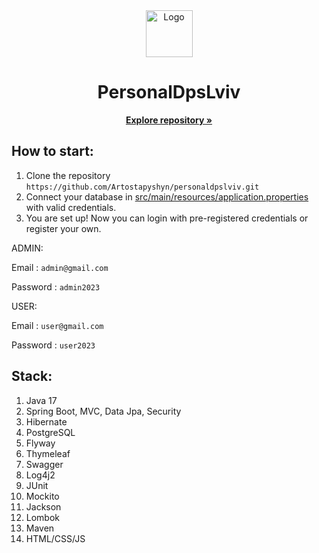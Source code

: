 <div align="center">
  <a href="https://github.com/Artostapyshyn/personaldpslviv">
    <img src="https://github.com/Artostapyshyn/personaldpslviv/blob/main/src/main/resources/static/img/logo.png" alt="Logo" width="75" height="75">
  </a>
  
  <h1 align="center">PersonalDpsLviv</h1>

  <p align="center">
    <a href="https://github.com/Artostapyshyn/personaldpslviv"><strong>Explore repository »</strong></a>
  </p>
</div>

## How to start:
1. Clone the repository
  `https://github.com/Artostapyshyn/personaldpslviv.git`
2. Connect your database in [src/main/resources/application.properties](src/main/resources/application.properties) with valid credentials.
3. You are set up! Now you can login with pre-registered credentials or register your own.

ADMIN:

Email : `admin@gmail.com`

Password : `admin2023`

USER:

Email : `user@gmail.com`

Password : `user2023`

## Stack:
1. Java 17
2. Spring Boot, MVC, Data Jpa, Security
3. Hibernate
4. PostgreSQL
5. Flyway
6. Thymeleaf
7. Swagger
8. Log4j2
9. JUnit
10. Mockito
11. Jackson
12. Lombok
13. Maven
14. HTML/CSS/JS
